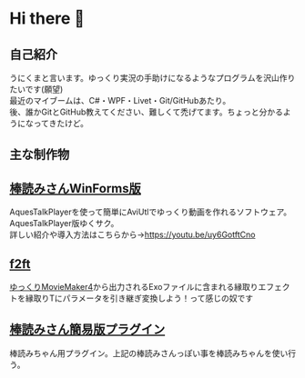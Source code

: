 # Hi there 👋

## 自己紹介
うにくまと言います。ゆっくり実況の手助けになるようなプログラムを沢山作りたいです(願望)  
最近のマイブームは、C#・WPF・Livet・Git/GitHubあたり。  
後、誰かGitとGitHub教えてください、難しくて禿げてます。ちょっと分かるようになってきたけど。

## 主な制作物
## [棒読みさんWinForms版](https://github.com/unikuma/Bouyomisan.WinForms/releases)
AquesTalkPlayerを使って簡単にAviUtlでゆっくり動画を作れるソフトウェア。AquesTalkPlayer版ゆくサク。  
詳しい紹介や導入方法はこちらから→https://youtu.be/uy6GotftCno

## [f2ft](https://github.com/unikuma/f2ft/releases)
[ゆっくりMovieMaker4](https://manjubox.net/ymm4)から出力されるExoファイルに含まれる縁取りエフェクトを縁取りTにパラメータを引き継ぎ変換しよう！って感じの奴です

## [棒読みさん簡易版プラグイン](https://github.com/unikuma/Plugin_BSimple/releases)
棒読みちゃん用プラグイン。上記の棒読みさんっぽい事を棒読みちゃんを使い行う。
